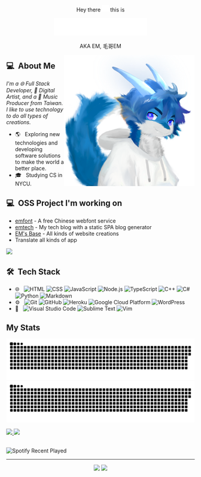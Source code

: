 <!-- @format -->

<div align=center>
Hey there <img src=hi.svg width=18px height=18px
alt=👋 > this is  

<a src=http://elvismao.com><img src=name.svg width=250px
alt=👋></a>

AKA EM, 毛哥EM
</div>
<img src="https://raw.githubusercontent.com/Edit-Mr/Edit-Mr/main/avatar.PNG" align="right" width="350px" style=max-width:50vw;>

## 💻 &nbsp;About Me

_I'm a 🌐 Full Stack Developer, 🎨 Digital Artist, and a 🎵 Music Producer from Taiwan. I like to use technology to do all types of creations._

-   🌎 &nbsp; Exploring new technologies and developing software solutions to make the world a better place.
-   🎓 &nbsp; Studying CS in NYCU.

## 💻 &nbsp;OSS Project I'm working on

-   [emfont](https://github.com/emfont/emfont) - A free Chinese webfont service
-   [emtech](https://github.com/Edit-Mr/emtech) - My tech blog with a static SPA blog generator
-   [EM's Base](https://elvismao.com) - All kinds of website creations
-   Translate all kinds of app

<a href="https://www.buymeacoffee.com/elvismao"><img src="https://img.buymeacoffee.com/button-api/?text=Fuel me with Red Bull&slug=elvismao&button_colour=FFDD00&font_colour=000000&font_family=Bree&outline_colour=000000&coffee_colour=ffffff" /></a>

## 🛠 &nbsp;Tech Stack

-   🌐 &nbsp;
    ![HTML](https://img.shields.io/badge/-HTML-333333?style=flat&logo=HTML5)
    ![CSS](https://img.shields.io/badge/-CSS-333333?style=flat&logo=CSS3&logoColor=1572B6)
    ![JavaScript](https://img.shields.io/badge/-JavaScript-333333?style=flat&logo=javascript)
    ![Node.js](https://img.shields.io/badge/-Node.js-333333?style=flat&logo=node.js)
    ![TypeScript](https://img.shields.io/badge/-TypeScript-333333?style=flat&logo=typescript)
    ![C++](https://img.shields.io/badge/-C++-333333?style=flat&logo=C)
    ![C#](https://img.shields.io/badge/-C%23-333333?style=flat&logo=c#)
    ![Python](https://img.shields.io/badge/-Python-333333?style=flat&logo=python)
    ![Markdown](https://img.shields.io/badge/-Markdown-333333?style=flat&logo=markdown)
-   ⚙️ &nbsp;
    ![Git](https://img.shields.io/badge/-Git-333333?style=flat&logo=git)
    ![GitHub](https://img.shields.io/badge/-GitHub-333333?style=flat&logo=github)
    ![Heroku](https://img.shields.io/badge/-Heroku-333333?style=flat&logo=heroku)
    ![Google Cloud Platform](https://img.shields.io/badge/-Google_Cloud_Platform-333333?style=flat&logo=google-cloud)
    ![WordPress](https://img.shields.io/badge/-WordPress-333333?style=flat&logo=wordpress)
-   🔧 &nbsp;
    ![Visual Studio Code](https://img.shields.io/badge/-Visual%20Studio%20Code-333333?style=flat&logo=visual-studio-code&logoColor=007ACC)
    ![Sublime Text](https://img.shields.io/badge/-Sublime%20Text-333333?style=flat&logo=sublime-text)
    ![Vim](https://img.shields.io/badge/-Vim-333333?style=flat&logo=vim)

## My Stats

<p>
  
![GitHub Snake Light](https://raw.githubusercontent.com/Edit-Mr/Edit-Mr/output/github-contribution-grid-snake.svg#gh-light-mode-only)
![GitHub Snake dark](https://raw.githubusercontent.com/Edit-Mr/Edit-Mr/output/github-contribution-grid-snake-dark.svg#gh-dark-mode-only)
  
<a href="https://github.com/Edit-Mr">
  <img height="180em" src="https://github-readme-stats.vercel.app/api?username=Edit-Mr&show_icons=true&theme=radical" />
  <img height="180em" src="https://github-readme-stats-eight-theta.vercel.app/api/top-langs/?username=Edit-Mr&theme=radical&layout=compact&exclude_lang=java+r" />
</a>
<br><br>

![Spotify Recent Played](https://spotify-recently-played-readme.vercel.app/api?user=316utiv7pxnxemadfs54tszefzwm&unique=true)

</p>
  
*****
  
<p align="center">
<a href="mailto:info@elvismao.com"><img src="https://img.shields.io/badge/-info@elvismao.com-D14836?style=flat-square&logo=Gmail&logoColor=white"/></a>
<img src="https://komarev.com/ghpvc/?username=edit-mr&style=flat-square"/>
</p>
